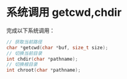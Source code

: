 # 系统调用 getcwd,chdir

完成以下系统调用：

```c++
// 获取当前路径
char *getcwd(char *buf, size_t size);
// 切换当前目录
int chdir(char *pathname);
// 切换根目录
int chroot(char *pathname);
```
